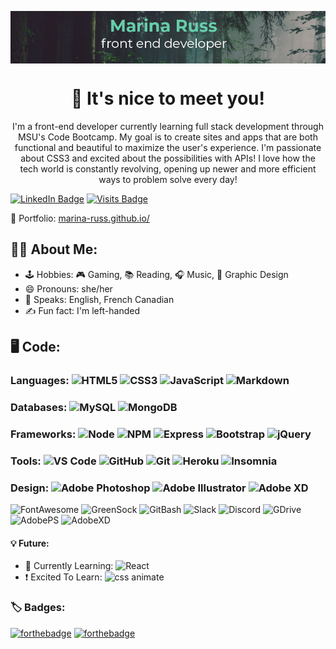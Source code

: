 <p align="center"><img src="github-banner.png" align="center"></p>

<h1 align="center">👋 It's nice to meet you!</h1>

<p align="center">I'm a front-end developer currently learning full stack development through MSU's Code Bootcamp. My goal is to create sites and apps that are both functional and beautiful to maximize the user's experience. I'm passionate about CSS3 and excited about the possibilities with APIs! I love how the tech world is constantly revolving, opening up newer and more efficient ways to problem solve every day!</p>

[![LinkedIn Badge](https://img.shields.io/badge/LinkedIn-Profile-informational?style=flat&logo=linkedin&logoColor=white&color=0D76A8)](https://www.linkedin.com/in/marinaruss/) [![Visits Badge](https://badges.pufler.dev/visits/marina-russ/marina-russ)](https:marina-russ.github.io) 

📄 Portfolio: [marina-russ.github.io/](https://marina-russ.github.io/)

## 🧙‍♀️  About Me:
- 🕹️ Hobbies: 🎮 Gaming, 📚 Reading, 🎧 Music, 🎨 Graphic Design
- 😄 Pronouns: she/her
- 🍁 Speaks: English, French Canadian
- ✍️ Fun fact: I'm left-handed 

## 🖥️ Code: 

### Languages: ![HTML5](https://img.shields.io/badge/HTML5-E34F26?style=for-the-badge&logo=html5&logoColor=white) ![CSS3](https://img.shields.io/badge/CSS3-1572B6?style=for-the-badge&logo=css3&logoColor=white) ![JavaScript](https://img.shields.io/badge/JavaScript-323330?style=for-the-badge&logo=javascript&logoColor=F7DF1E) ![Markdown](https://img.shields.io/badge/Markdown-000000?style=for-the-badge&logo=markdown&logoColor=white)

### Databases: ![MySQL](https://img.shields.io/badge/MySQL-00000F?style=for-the-badge&logo=mysql&logoColor=white) ![MongoDB](https://img.shields.io/badge/MongoDB-4EA94B?style=for-the-badge&logo=mongodb&logoColor=white)

### Frameworks: ![Node](https://img.shields.io/badge/Node.js-43853D?style=for-the-badge&logo=node.js&logoColor=white) ![NPM](https://img.shields.io/badge/npm-CB3837?style=for-the-badge&logo=npm&logoColor=white) ![Express](	https://img.shields.io/badge/Express.js-404D59?style=for-the-badge&logo=express&logoColor=white) ![Bootstrap](https://img.shields.io/badge/Bootstrap-563D7C?style=for-the-badge&logo=bootstrap&logoColor=white) ![jQuery](https://img.shields.io/badge/jQuery-0769AD?style=for-the-badge&logo=jquery&logoColor=white)

### Tools: ![VS Code](https://img.shields.io/badge/VS_Code-0078D4?style=for-the-badge&logo=visual%20studio%20code&logoColor=white) ![GitHub](https://img.shields.io/badge/GitHub-100000?style=for-the-badge&logo=github&logoColor=white) ![Git](https://img.shields.io/badge/Git-F05032?style=for-the-badge&logo=git&logoColor=white) ![Heroku](https://img.shields.io/badge/Heroku-430098?style=for-the-badge&logo=heroku&logoColor=white) ![Insomnia](https://img.shields.io/badge/Insomnia-5849be?style=for-the-badge&logo=Insomnia&logoColor=white)

### Design: ![Adobe Photoshop](https://img.shields.io/badge/Photoshop-31A8FF?style=for-the-badge&logo=adobe%20photoshop&logoColor=white) ![Adobe Illustrator](https://img.shields.io/badge/Illustrator-FF9A00?style=for-the-badge&logo=adobe%20illustrator&logoColor=white) ![Adobe XD](https://img.shields.io/badge/Adobe%20XD-FF61F6?style=for-the-badge&logo=Adobe%20XD&logoColor=white)

![FontAwesome](https://img.shields.io/static/v1?logo=font-awesome&label=%20&message=Font%20Awesome&color=339af0&style=flat-square) ![GreenSock](https://img.shields.io/static/v1?logo=green-sock&label=%20&message=GreenSock&color=88ce02&style=flat-square) ![GitBash](https://img.shields.io/static/v1?logo=git&label=%20&message=GitBash&color=f05032&style=flat-square) ![Slack](https://img.shields.io/static/v1?logo=slack&label=%20&message=Slack&color=4a154b&style=flat-square) ![Discord](https://img.shields.io/static/v1?logo=discord&label=%20&message=Discord&color=7289da&style=flat-square) ![GDrive](https://img.shields.io/static/v1?logo=google-drive&label=%20&message=Google%20Drive&color=4285f4&style=flat-square) ![AdobePS](https://img.shields.io/static/v1?logo=adobe-photoshop&label=%20&message=Photoshop&color=31a8ff&style=flat-square) ![AdobeXD](https://img.shields.io/static/v1?logo=adobe-xd&label=%20&message=Adobe%20XD&color=ff61f6&style=flat-square) 


#### 💡 Future:
- 🌱 Currently Learning: ![React](https://img.shields.io/static/v1?logo=react&label=%20&message=React&color=61dafb&style=flat-square)
- ❗ Excited To Learn: ![css animate](https://img.shields.io/static/v1?label=%20&message=CSS%20Animations&color=f43059&style=flat-square)

### 🏷️ Badges:
[![forthebadge](https://forthebadge.com/images/badges/built-with-love.svg)](https://forthebadge.com) [![forthebadge](https://forthebadge.com/images/badges/winter-is-coming.svg)](https://forthebadge.com)
